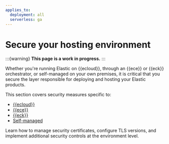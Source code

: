 ```yaml
---
applies_to:
  deployment: all
  serverless: ga
---
```


# Secure your hosting environment

:::{warning}
**This page is a work in progress.** 
:::

Whether you're running Elastic on {{ecloud}}, through an {{ece}} or {{eck}} orchestrator, or self-managed on your own premises, it is critical that you secure the layer responsible for deploying and hosting your Elastic products.

This section covers security measures specific to:

- [{{ecloud}}](secure-your-elastic-cloud-organization.md)
- [{{ece}}](secure-your-elastic-cloud-enterprise-installation.md)
- [{{eck}}](secure-your-eck-installation.md)
- [Self-managed](manually-configure-security-in-self-managed-cluster.md)

Learn how to manage security certificates, configure TLS versions, and implement additional security controls at the environment level.
